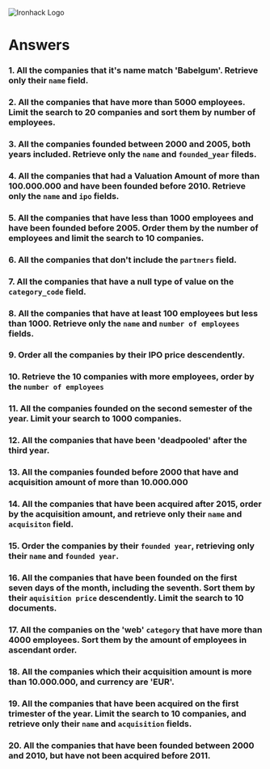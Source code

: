 ![Ironhack Logo](https://i.imgur.com/1QgrNNw.png)

# Answers

### 1. All the companies that it's name match 'Babelgum'. Retrieve only their `name` field.

<!-- Your Code Goes Here 
FILTER
{ name : { $eq: "Babelgum" } }
PROJECT
{ name: 1, _id: 0} 
SKIP
0
LIMIT
0
name:"Babelgum"
-->

### 2. All the companies that have more than 5000 employees. Limit the search to 20 companies and sort them by **number of employees**.

<!-- Your Code Goes Here
FILTER
{ number_of_employees: { $gte: 5000 } }

PROJECT
{name: 1, _id: 0, number_of_employees: 1 }

SORT
{ field: 1, number_of_employees: 1 }
LIMIT
20

name:"Spotify"
number_of_employees:5000
name:"PCH International"
number_of_employees:5000
name:"McAfee"
number_of_employees:5000
name:"JDS Uniphase Corporation"
number_of_employees:5000
name:"Air Astana Airlines"
number_of_employees:5000
name:"United Internet"
number_of_employees:5000
name:"Vcare Call Center"
number_of_employees:5000
name:"Nintendo"
number_of_employees:5080
name:"Hexaware Technologies"
number_of_employees:5200
name:"Facebook"
number_of_employees:5299
name:"OpenText"
number_of_employees:5300
name:"LSI"
number_of_employees:5400
name:"CPM Braxis"
number_of_employees:5400
name:"Microchip Technologies"
number_of_employees:5500
name:"Mediaset"
number_of_employees:5729
name:"Mindray Medical International"
number_of_employees:5763
name:"Baidu"
number_of_employees:6000
name:"Dentsu"
number_of_employees:6000
name:"Tata Communications"
number_of_employees:6000
name:"Atmel"
number_of_employees:6000
 -->

### 3. All the companies founded between 2000 and 2005, both years included. Retrieve only the `name` and `founded_year` fileds.

<!-- Your Code Goes Here
   FILTER
{ founded_year: { $gte: 2000, $lte: 2005 } }
PROJECT
{ name: 1, founded_year: 1, _id: 0} 
SORT
{name: 1, founded_year: 1}
LIMIT
0

name:"10East"
founded_year:2002
name:"1915 Studios"
founded_year:2004
name:"1938 Media"
founded_year:2005
name:"1Scan"
founded_year:2004
name:"2 Minutes"
founded_year:2000
name:"247techsupport"
founded_year:2005
name:"25 Pixels Media"
founded_year:2001
name:"2GeeksinaLab"
founded_year:2004
name:"2GeeksinaLab"
founded_year:2004
name:"2threads"
founded_year:2004
name:"302designs"
founded_year:2004
name:"32bytes"
founded_year:2001
name:"360innovate"
founded_year:2005
name:"360is"
founded_year:2002
name:"3Dynamics"
founded_year:2004
name:"3Jam"
founded_year:2005
 -->

### 4. All the companies that had a Valuation Amount of more than 100.000.000 and have been founded before 2010. Retrieve only the `name` and `ipo` fields.

<!-- Your Code Goes Here
 FILTER
{ founded_year : { $lt: 2010} , "ipo.valuation_amount" :{ $gt: 100000000} }
PROJECT
{ name: 1, ipo: 1, _id: 0 }
SORT
SKIP
0
LIMIT
0
name:"Twitter"
ipo:Object
valuation_amount:18100000000
name:"Facebook"
ipo:Object
valuation_amount:104000000000
name:"Yelp"
ipo:Object
valuation_amount:1300000000
name:"LinkedIn"
ipo:Object
valuation_amount:9310000000
name:"Brightcove"
ipo:Object
valuation_amount:290000000
name:"Amazon"
ipo:Object
valuation_amount:100000000000
name:"KIT digital"
ipo:Object
valuation_amount:235000000
name:"Nielsen"
ipo:Object
valuation_amount:1600000000
name:"OpenTable"
ipo:Object
valuation_amount:1050000000
name:"ChannelAdvisor"
ipo:Object
valuation_amount:287000000
name:"Jive Software"
ipo:Object
valuation_amount:1000000000
name:"Zillow"
ipo:Object
valuation_amount:2550000000
name:"Wix"
ipo:Object
valuation_amount:750000000
name:"Shutterfly"
ipo:Object
name:"TripAdvisor"
ipo:Object
valuation_amount:3273770000
name:"Salesforce"
ipo:Object
valuation_amount:110000000
name:"HomeAway"
ipo:Object
valuation_amount:3000000000
name:"QuinStreet"
ipo:Object
valuation_amount:140000000
name:"Rackspace"
ipo:Object
valuation_amount:5440000000
name:"BMC Software"
ipo:Object
valuation_amount:6000000000

 -->

### 5. All the companies that have less than 1000 employees and have been founded before 2005. Order them by the number of employees and limit the search to 10 companies.

<!-- Your Code Goes Here -->

### 6. All the companies that don't include the `partners` field.

<!-- Your Code Goes Here -->

### 7. All the companies that have a null type of value on the `category_code` field.

<!-- Your Code Goes Here -->

### 8. All the companies that have at least 100 employees but less than 1000. Retrieve only the `name` and `number of employees` fields.

<!-- Your Code Goes Here -->

### 9. Order all the companies by their IPO price descendently.

<!-- Your Code Goes Here -->

### 10. Retrieve the 10 companies with more employees, order by the `number of employees`

<!-- Your Code Goes Here -->

### 11. All the companies founded on the second semester of the year. Limit your search to 1000 companies.

<!-- Your Code Goes Here -->

### 12. All the companies that have been 'deadpooled' after the third year.

<!-- Your Code Goes Here -->

### 13. All the companies founded before 2000 that have and acquisition amount of more than 10.000.000

<!-- Your Code Goes Here -->

### 14. All the companies that have been acquired after 2015, order by the acquisition amount, and retrieve only their `name` and `acquisiton` field.

<!-- Your Code Goes Here -->

### 15. Order the companies by their `founded year`, retrieving only their `name` and `founded year`.

<!-- Your Code Goes Here -->

### 16. All the companies that have been founded on the first seven days of the month, including the seventh. Sort them by their `aquisition price` descendently. Limit the search to 10 documents.

<!-- Your Code Goes Here -->

### 17. All the companies on the 'web' `category` that have more than 4000 employees. Sort them by the amount of employees in ascendant order.

<!-- Your Code Goes Here -->

### 18. All the companies which their acquisition amount is more than 10.000.000, and currency are 'EUR'.

<!-- Your Code Goes Here -->

### 19. All the companies that have been acquired on the first trimester of the year. Limit the search to 10 companies, and retrieve only their `name` and `acquisition` fields.

<!-- Your Code Goes Here -->

### 20. All the companies that have been founded between 2000 and 2010, but have not been acquired before 2011.

<!-- Your Code Goes Here -->
